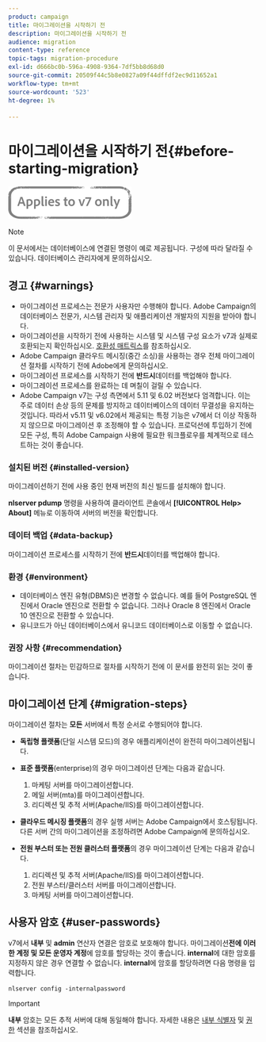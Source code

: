 ```yaml
---
product: campaign
title: 마이그레이션을 시작하기 전
description: 마이그레이션을 시작하기 전
audience: migration
content-type: reference
topic-tags: migration-procedure
exl-id: d666bc0b-596a-4908-9364-7df5bb8d68d0
source-git-commit: 20509f44c5b8e0827a09f44dffdf2ec9d11652a1
workflow-type: tm+mt
source-wordcount: '523'
ht-degree: 1%

---
```


# 마이그레이션을 시작하기 전{#before-starting-migration}

![](../../assets/v7-only.svg)

>[!NOTE]
>
>이 문서에서는 데이터베이스에 연결된 명령이 예로 제공됩니다. 구성에 따라 달라질 수 있습니다. 데이터베이스 관리자에게 문의하십시오.

## 경고 {#warnings}

* 마이그레이션 프로세스는 전문가 사용자만 수행해야 합니다. Adobe Campaign의 데이터베이스 전문가, 시스템 관리자 및 애플리케이션 개발자의 지원을 받아야 합니다.
* 마이그레이션을 시작하기 전에 사용하는 시스템 및 시스템 구성 요소가 v7과 실제로 호환되는지 확인하십시오. [호환성 매트릭스](../../rn/using/compatibility-matrix.md)를 참조하십시오.
* Adobe Campaign 클라우드 메시징(중간 소싱)을 사용하는 경우 전체 마이그레이션 절차를 시작하기 전에 Adobe에게 문의하십시오.
* 마이그레이션 프로세스를 시작하기 전에 **반드시**&#x200B;데이터를 백업해야 합니다.
* 마이그레이션 프로세스를 완료하는 데 며칠이 걸릴 수 있습니다.
* Adobe Campaign v7는 구성 측면에서 5.11 및 6.02 버전보다 엄격합니다. 이는 주로 데이터 손상 등의 문제를 방지하고 데이터베이스의 데이터 무결성을 유지하는 것입니다. 따라서 v5.11 및 v6.02에서 제공되는 특정 기능은 v7에서 더 이상 작동하지 않으므로 마이그레이션 후 조정해야 할 수 있습니다. 프로덕션에 투입하기 전에 모든 구성, 특히 Adobe Campaign 사용에 필요한 워크플로우를 체계적으로 테스트하는 것이 좋습니다.

### 설치된 버전 {#installed-version}

마이그레이션하기 전에 사용 중인 현재 버전의 최신 빌드를 설치해야 합니다.

**nlserver pdump** 명령을 사용하여 클라이언트 콘솔에서 **[!UICONTROL Help> About]** 메뉴로 이동하여 서버의 버전을 확인합니다.

### 데이터 백업 {#data-backup}

마이그레이션 프로세스를 시작하기 전에 **반드시**&#x200B;데이터를 백업해야 합니다.

### 환경 {#environment}

* 데이터베이스 엔진 유형(DBMS)은 변경할 수 없습니다. 예를 들어 PostgreSQL 엔진에서 Oracle 엔진으로 전환할 수 없습니다. 그러나 Oracle 8 엔진에서 Oracle 10 엔진으로 전환할 수 있습니다.
* 유니코드가 아닌 데이터베이스에서 유니코드 데이터베이스로 이동할 수 없습니다.

### 권장 사항 {#recommendation}

마이그레이션 절차는 민감하므로 절차를 시작하기 전에 이 문서를 완전히 읽는 것이 좋습니다.

## 마이그레이션 단계 {#migration-steps}

마이그레이션 절차는 **모든** 서버에서 특정 순서로 수행되어야 합니다.

* **독립형 플랫폼**(단일 시스템 모드)의 경우 애플리케이션이 완전히 마이그레이션됩니다.
* **표준 플랫폼**(enterprise)의 경우 마이그레이션 단계는 다음과 같습니다.

   1. 마케팅 서버를 마이그레이션합니다.
   1. 메일 서버(mta)를 마이그레이션합니다.
   1. 리디렉션 및 추적 서버(Apache/IIS)를 마이그레이션합니다.

* **클라우드 메시징 플랫폼**&#x200B;의 경우 실행 서버는 Adobe Campaign에서 호스팅됩니다. 다른 서버 간의 마이그레이션을 조정하려면 Adobe Campaign에 문의하십시오.
* **전원 부스터 또는 전원 클러스터 플랫폼**&#x200B;의 경우 마이그레이션 단계는 다음과 같습니다.

   1. 리디렉션 및 추적 서버(Apache/IIS)를 마이그레이션합니다.
   1. 전원 부스터/클러스터 서버를 마이그레이션합니다.
   1. 마케팅 서버를 마이그레이션합니다.

## 사용자 암호 {#user-passwords}

v7에서 **내부** 및 **admin** 연산자 연결은 암호로 보호해야 합니다. 마이그레이션&#x200B;**전에 이러한 계정 및 모든 운영자 계정**&#x200B;에 암호를 할당하는 것이 좋습니다. **internal**&#x200B;에 대한 암호를 지정하지 않은 경우 연결할 수 없습니다. **internal**&#x200B;에 암호를 할당하려면 다음 명령을 입력합니다.

```
nlserver config -internalpassword
```

>[!IMPORTANT]
>
>**내부** 암호는 모든 추적 서버에 대해 동일해야 합니다. 자세한 내용은 [내부 식별자](../../installation/using/configuring-campaign-server.md#internal-identifier) 및 [권한](../../platform/using/access-management.md) 섹션을 참조하십시오.
